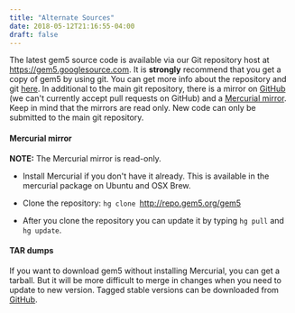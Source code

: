 ```yaml
---
title: "Alternate Sources"
date: 2018-05-12T21:16:55-04:00
draft: false
---
```


The latest gem5 source code is
available via our Git repository host at
<https://gem5.googlesource.com>. It is **strongly** recommend that you
get a copy of gem5 by using git. You can get more info about the
repository and git [here](Repository "wikilink"). In additional to the
main git repository, there is a mirror on
[GitHub](https://github.com/gem5/gem5) (we can't currently accept pull
requests on GitHub) and a [Mercurial mirror](http://repo.gem5.org). Keep
in mind that the mirrors are read only. New code can only be submitted
to the main git repository.

#### Mercurial mirror

**NOTE:** The Mercurial mirror is read-only.

  - Install Mercurial if you don't have it already. This is available in
    the mercurial package on Ubuntu and OSX Brew.

<!-- end list -->

  - Clone the repository: `hg clone `<http://repo.gem5.org/gem5>

<!-- end list -->

  - After you clone the repository you can update it by typing `hg pull`
    and `hg update`.

#### TAR dumps

If you want to download gem5 without installing Mercurial, you can get a
tarball. But it will be more difficult to merge in changes when you need
to update to new version. Tagged stable versions can be downloaded from
[GitHub](https://github.com/gem5/gem5/releases).



